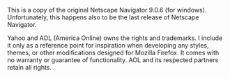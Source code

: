 This is a copy of the original Netscape Navigator 9.0.6 (for windows). Unfortunately, this happens also to be the last release of Netscape Navigator. 

Yahoo and AOL (America Online) owns the rights and trademarks. 
I include it only as a reference point for inspiration when developing any styles, themes, or other modifications designed for Mozilla Firefox. 
It comes with no warranty or guarantee of functionality. AOL and its respected partners retain all rights. 
